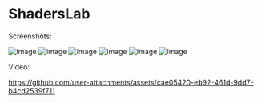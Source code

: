 # ShadersLab

Screenshots:

![image](https://github.com/user-attachments/assets/ff55342c-7242-43c8-853a-8250b5ab69e5)
![image](https://github.com/user-attachments/assets/3b8d9e9a-c9b8-49e1-b172-fc608ec59026)
![image](https://github.com/user-attachments/assets/0c4c2f42-31f0-4693-9f19-5dc21815da62)
![image](https://github.com/user-attachments/assets/dad92393-35c0-4327-b996-4ec00c7ac0fd)
![image](https://github.com/user-attachments/assets/7543cf2d-494e-4d1e-995e-7fa5a4aecb98)
![image](https://github.com/user-attachments/assets/2727ec14-f2f1-4b62-b5bc-65beb9655d33)

Video:

https://github.com/user-attachments/assets/cae05420-eb92-461d-9dd7-b4cd2539f711

